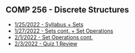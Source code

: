 ## COMP 256 - Discrete Structures
- [1/25/2022 - Syllabus + Sets](notes/1-25.html)
- [1/27/2022 - Sets cont. + Set Operations](notes/1-27.html)
- [2/1/2022 - Set Operations cont.](notes/2-1.md)
- [2/3/2022 - Quiz 1 Review](notes/2-3.md)